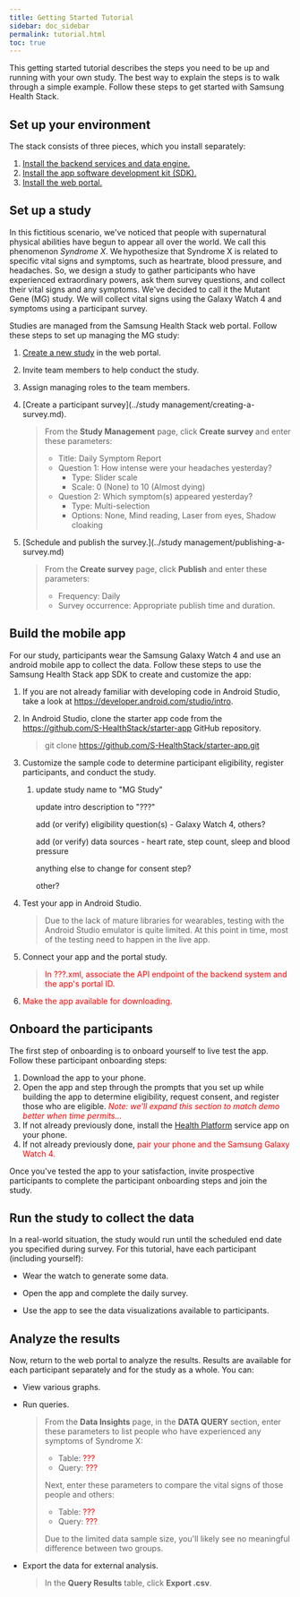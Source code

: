 ```yaml
---
title: Getting Started Tutorial
sidebar: doc_sidebar
permalink: tutorial.html
toc: true
---
```


This getting started tutorial describes the steps you need to be up and running with your own study. The best way to explain the steps is to walk through a simple example. Follow these steps to get started with Samsung Health Stack.

## Set up your environment

The stack consists of three pieces, which you install separately:

1. [Install the backend services and data engine.](../installation/installing-the-backend.md)
2. [Install the app software development kit (SDK).](..\installation\installing-the-sdk.md)
3. [Install the web portal.](..\installation\installing-the-portal.md)

## Set up a study

In this fictitious scenario, we've noticed that people with supernatural physical abilities have begun to appear all over the world. We call this phenomenon *Syndrome X*. We hypothesize that Syndrome X is related to specific vital signs and symptoms, such as heartrate, blood pressure, and headaches. So, we design a study to gather participants who have experienced extraordinary powers, ask them survey questions, and collect their vital signs and any symptoms. We've decided to call it the Mutant Gene (MG) study. We will collect vital signs using the Galaxy Watch 4 and symptoms using a participant survey.

Studies are managed from the Samsung Health Stack web portal. Follow these steps to set up managing the MG study:

1. [Create a new study](creating-a-study.md) in the web portal.

    > 
2. Invite team members to help conduct the study.
3. Assign managing roles to the team members.
4. [Create a participant survey](../study management/creating-a-survey.md).
   
    > From the **Study Management** page, click **Create survey** and enter these parameters:
    > - Title: Daily Symptom Report
    > - Question 1: How intense were your headaches yesterday?
    >   - Type: Slider scale
    >   - Scale: 0 (None) to 10 (Almost dying)
    > - Question 2: Which symptom(s) appeared yesterday?
    >   - Type: Multi-selection
    >   - Options: None, Mind reading, Laser from eyes, Shadow cloaking
5. [Schedule and publish the survey.](../study management/publishing-a-survey.md)
    > From the **Create survey** page, click **Publish** and enter these parameters:
    > - Frequency: Daily
    > - Survey occurrence: Appropriate publish time and duration. 

## Build the mobile app

For our study, participants wear the Samsung Galaxy Watch 4 and use an android mobile app to collect the data. Follow these steps to use the Samsung Health Stack app SDK to create and customize the app:

1. If you are not already familiar with developing code in Android Studio, take a look at https://developer.android.com/studio/intro.

2. In Android Studio, clone the starter app code from the https://github.com/S-HealthStack/starter-app GitHub repository.

   > git clone https://github.com/S-HealthStack/starter-app.git

3. Customize the sample code to determine participant eligibility, register participants, and conduct the study.

   1. update study name to "MG Study"

      update intro description to "???"

      add (or verify) eligibility question(s) - Galaxy Watch 4, others?

      add (or verify) data sources - heart rate, step count, sleep and blood pressure

      anything else to change for consent step?

      other?

4. Test your app in Android Studio.
   > Due to the lack of mature libraries for wearables, testing with the Android Studio emulator is quite limited. At this point in time, most of the testing need to happen in the live app.

5. Connect your app and the portal study.

   > <span style="color:red">In ???.xml, associate the API endpoint of the backend system and the app's portal ID.</span>

6. <span style="color:red">Make the app available for downloading.</span>

## Onboard the participants

The first step of onboarding is to onboard yourself to live test the app. Follow these participant onboarding steps:

1. Download the app to your phone.
2. Open the app and step through the prompts that you set up while building the app to determine eligibility, request consent, and register those who are eligible.
   <span style="color:red">*Note: we'll expand this section to match demo better when time permits...*</span>
3. If not already previously done, install the [Health Platform](https://play.google.com/store/apps/details?id=com.samsung.android.service.health&hl=en&gl=US) service app on your phone.
4. If not already previously done, <span style="color:red">pair your phone and the Samsung Galaxy Watch 4.</span>

Once you've tested the app to your satisfaction, invite prospective participants to complete the participant onboarding steps and join the study.

## Run the study to collect the data

In a real-world situation, the study would run until the scheduled end date you specified during survey. For this tutorial, have each participant (including yourself):

- Wear the watch to generate some data.
- Open the app and complete the daily survey.

- Use the app to see the data visualizations available to participants.


## Analyze the results

Now, return to the web portal to analyze the results. Results are available for each participant separately and for the study as a whole. You can:

- View various graphs.

- Run queries.
   > From the **Data Insights** page, in the **DATA QUERY** section, enter these parameters to list people who have experienced any symptoms of Syndrome X:
   > - Table: <span style="color:red">???</span>
   > - Query: <span style="color:red">???</span>
   >
   > Next, enter these parameters to compare the vital signs of those people and others:
   > - Table: <span style="color:red">???</span>
   > - Query: <span style="color:red">???</span>
   >
   > Due to the limited data sample size, you'll likely see no meaningful difference between two groups.

- Export the data for external analysis.
   > In the **Query Results** table, click **Export .csv**.
